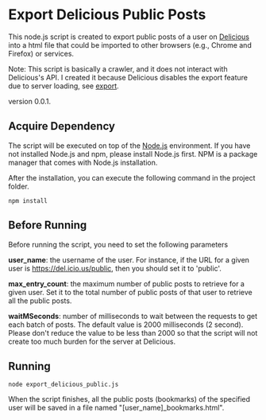 # Export Delicious Public Posts

This node.js script is created to export public posts of a user on [Delicious](https://del.icio.us/) into a html file that could be imported to other browsers (e.g., Chrome and Firefox) or services.

Note: This script is basically a crawler, and it does not interact with Delicious's API. I created it because Delicious disables the export feature due to server loading, see [export](https://del.icio.us/export).

version 0.0.1.

## Acquire Dependency
The script will be executed on top of the [Node.js](https://nodejs.org/) environment. If you have not installed Node.js and npm, please install Node.js first. NPM is a package manager that comes with Node.js installation.

After the installation, you can execute the following command in the project folder.
```
npm install
```

## Before Running

Before running the script, you need to set the following parameters

**user_name**: the username of the user. For instance, if the URL for a given user is https://del.icio.us/public, then you should set it to 'public'.

**max_entry_count**: the maximum number of public posts to retrieve for a given user. Set it to the total number of public posts of that user to retrieve all the public posts.

**waitMSeconds**: number of milliseconds to wait between the requests to get each batch of posts. The default value is 2000 milliseconds (2 second). Please don't reduce the value to be less than 2000 so that the script will not create too much burden for the server at Delicious.

## Running
```
node export_delicious_public.js
```
When the script finishes, all the public posts (bookmarks) of the specified user will be saved in a file named "[user_name]_bookmarks.html".